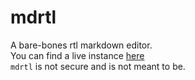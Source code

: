 # mdrtl
A bare-bones rtl markdown editor.<br/>
You can find a live instance [here](https://editor.terminaldweller.com)<br/>
`mdrtl` is not secure and is not meant to be.</br>

